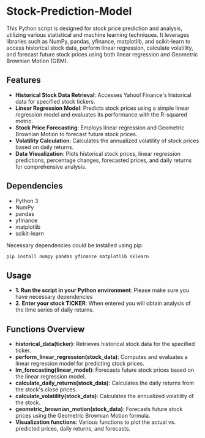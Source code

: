 # Stock-Prediction-Model

This Python script is designed for stock price prediction and analysis, utilizing various statistical and machine learning techniques. It leverages libraries such as NumPy, pandas, yfinance, matplotlib, and scikit-learn to access historical stock data, perform linear regression, calculate volatility, and forecast future stock prices using both linear regression and Geometric Brownian Motion (GBM).


## Features

- **Historical Stock Data Retrieval**: Accesses Yahoo! Finance's historical data for specified stock tickers.
- **Linear Regression Model**: Predicts stock prices using a simple linear regression model and evaluates its performance with the R-squared metric.
- **Stock Price Forecasting**: Employs linear regression and Geometric Brownian Motion to forecast future stock prices.
- **Volatility Calculation**: Calculates the annualized volatility of stock prices based on daily returns.
- **Data Visualization**: Plots historical stock prices, linear regression predictions, percentage changes, forecasted prices, and daily returns for comprehensive analysis.

## Dependencies

- Python 3
- NumPy
- pandas
- yfinance
- matplotlib
- scikit-learn

Necessary dependencies could be installed using pip:

```bash
pip install numpy pandas yfinance matplotlib sklearn
```

## Usage
- **1. Run the script in your Python environment**: Please make sure you have necessary dependencies
- **2. Enter your stock TICKER**: When entered you will obtain analysis of the time series of daily returns.

## Functions Overview

- **historical_data(ticker)**: Retrieves historical stock data for the specified ticker.
- **perform_linear_regression(stock_data)**: Computes and evaluates a linear regression model for predicting stock prices.
- **lm_forecasting(linear_model)**: Forecasts future stock prices based on the linear regression model.
- **calculate_daily_returns(stock_data)**: Calculates the daily returns from the stock's close prices.
- **calculate_volatility(stock_data)**: Calculates the annualized volatility of the stock.
- **geometric_brownian_motion(stock_data)**: Forecasts future stock prices using the Geometric Brownian Motion formula.
- **Visualization functions**: Various functions to plot the actual vs. predicted prices, daily returns, and forecasts.

